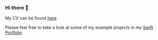 ### Hi there 👋

<!--
**Oracso/Oracso** is a ✨ _special_ ✨ repository because its `README.md` (this file) appears on your GitHub profile.

Here are some ideas to get you started:

- 🔭 I’m currently working on ...
- 🌱 I’m currently learning ...
- 👯 I’m looking to collaborate on ...
- 🤔 I’m looking for help with ...
- 💬 Ask me about ...
- 📫 How to reach me: ...
- 😄 Pronouns: ...
- ⚡ Fun fact: ...
-->



My CV can be found [here](https://github.com/Oracso/Oracso/blob/main/Oscar%20Hardy%20CV.pdf)

Please feel free to take a look at some of my example projects in my [Swift Portfolio](https://github.com/Oracso/SwiftPortfolio)  


